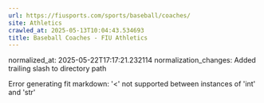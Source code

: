 ```yaml
---
url: https://fiusports.com/sports/baseball/coaches/
site: Athletics
crawled_at: 2025-05-13T10:04:43.534693
title: Baseball Coaches - FIU Athletics
---
```

normalized_at: 2025-05-22T17:17:21.232114
normalization_changes: Added trailing slash to directory path

Error generating fit markdown: '<' not supported between instances of 'int' and 'str'